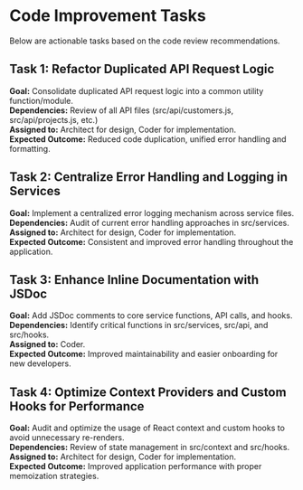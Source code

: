 # Code Improvement Tasks

Below are actionable tasks based on the code review recommendations.

## Task 1: Refactor Duplicated API Request Logic
**Goal:** Consolidate duplicated API request logic into a common utility function/module.  
**Dependencies:** Review of all API files (src/api/customers.js, src/api/projects.js, etc.)  
**Assigned to:** Architect for design, Coder for implementation.  
**Expected Outcome:** Reduced code duplication, unified error handling and formatting.

## Task 2: Centralize Error Handling and Logging in Services
**Goal:** Implement a centralized error logging mechanism across service files.  
**Dependencies:** Audit of current error handling approaches in src/services.  
**Assigned to:** Architect for design, Coder for implementation.  
**Expected Outcome:** Consistent and improved error handling throughout the application.

## Task 3: Enhance Inline Documentation with JSDoc
**Goal:** Add JSDoc comments to core service functions, API calls, and hooks.  
**Dependencies:** Identify critical functions in src/services, src/api, and src/hooks.  
**Assigned to:** Coder.  
**Expected Outcome:** Improved maintainability and easier onboarding for new developers.

## Task 4: Optimize Context Providers and Custom Hooks for Performance
**Goal:** Audit and optimize the usage of React context and custom hooks to avoid unnecessary re-renders.  
**Dependencies:** Review of state management in src/context and src/hooks.  
**Assigned to:** Architect for design, Coder for implementation.  
**Expected Outcome:** Improved application performance with proper memoization strategies.
